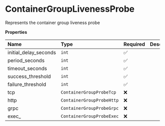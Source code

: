 # ContainerGroupLivenessProbe

Represents the container group liveness probe

**Properties**

| Name                  | Type                      | Required | Description |
| :-------------------- | :------------------------ | :------- | :---------- |
| initial_delay_seconds | `int`                     | ✅       |             |
| period_seconds        | `int`                     | ✅       |             |
| timeout_seconds       | `int`                     | ✅       |             |
| success_threshold     | `int`                     | ✅       |             |
| failure_threshold     | `int`                     | ✅       |             |
| tcp                   | `ContainerGroupProbeTcp`  | ❌       |             |
| http                  | `ContainerGroupProbeHttp` | ❌       |             |
| grpc                  | `ContainerGroupProbeGrpc` | ❌       |             |
| exec\_                | `ContainerGroupProbeExec` | ❌       |             |
